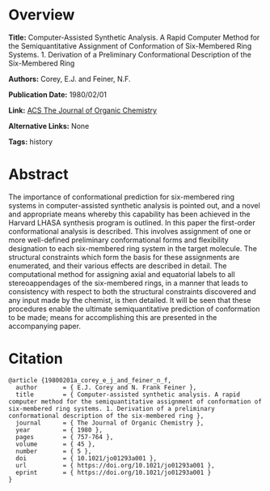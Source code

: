 # Overview
**Title:**
Computer-Assisted Synthetic Analysis. A Rapid Computer Method for the Semiquantitative Assignment of Conformation of Six-Membered Ring Systems. 1. Derivation of a Preliminary Conformational Description of the Six-Membered Ring

**Authors:**
Corey, E.J. and Feiner, N.F.

**Publication Date:**
1980/02/01

**Link:**
[ACS The Journal of Organic Chemistry](https://pubs.acs.org/doi/10.1021/jo01293a001)

**Alternative Links:**
None

**Tags:**
history


# Abstract
The importance of conformational prediction for six-membered ring systems in computer-assisted synthetic analysis is pointed out, and a novel and appropriate means whereby this capability has been achieved in the Harvard LHASA synthesis program is outlined.
In this paper the first-order conformational analysis is described.
This involves assignment of one or more well-defined preliminary conformational forms and flexibility designation to each six-membered ring system in the target molecule.
The structural constraints which form the basis for these assignments are enumerated, and their various effects are described in detail.
The computational method for assigning axial and equatorial labels to all stereoappendages of the six-membered rings, in a manner that leads to consistency with respect to both the structural constraints discovered and any input made by the chemist, is then detailed.
It will be seen that these procedures enable the ultimate semiquantitative prediction of conformation to be made; means for accomplishing this are presented in the accompanying paper.


# Citation
```
@article {19800201a_corey_e_j_and_feiner_n_f,
  author       = { E.J. Corey and N. Frank Feiner },
  title        = { Computer-assisted synthetic analysis. A rapid computer method for the semiquantitative assignment of conformation of six-membered ring systems. 1. Derivation of a preliminary conformational description of the six-membered ring },
  journal      = { The Journal of Organic Chemistry },
  year         = { 1980 },
  pages        = { 757-764 },
  volume       = { 45 },
  number       = { 5 },
  doi          = { 10.1021/jo01293a001 },
  url          = { https://doi.org/10.1021/jo01293a001 },
  eprint       = { https://doi.org/10.1021/jo01293a001 }
}
```
